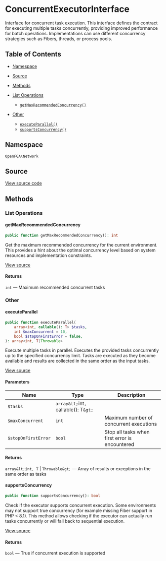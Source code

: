 # ConcurrentExecutorInterface

Interface for concurrent task execution. This interface defines the contract for executing multiple tasks concurrently, providing improved performance for batch operations. Implementations can use different concurrency strategies such as Fibers, threads, or process pools.

## Table of Contents

* [Namespace](#namespace)
* [Source](#source)
* [Methods](#methods)

* [List Operations](#list-operations)
    * [`getMaxRecommendedConcurrency()`](#getmaxrecommendedconcurrency)
* [Other](#other)
    * [`executeParallel()`](#executeparallel)
    * [`supportsConcurrency()`](#supportsconcurrency)

## Namespace

`OpenFGA\Network`

## Source

[View source code](https://github.com/evansims/openfga-php/blob/main/src/Network/ConcurrentExecutorInterface.php)

## Methods

### List Operations

#### getMaxRecommendedConcurrency

```php
public function getMaxRecommendedConcurrency(): int

```

Get the maximum recommended concurrency for the current environment. This provides a hint about the optimal concurrency level based on system resources and implementation constraints.

[View source](https://github.com/evansims/openfga-php/blob/main/src/Network/ConcurrentExecutorInterface.php#L46)

#### Returns

`int` — Maximum recommended concurrent tasks

### Other

#### executeParallel

```php
public function executeParallel(
    array<int, callable(): T> $tasks,
    int $maxConcurrent = 10,
    bool $stopOnFirstError = false,
): array<int, T|Throwable>

```

Execute multiple tasks in parallel. Executes the provided tasks concurrently up to the specified concurrency limit. Tasks are executed as they become available and results are collected in the same order as the input tasks.

[View source](https://github.com/evansims/openfga-php/blob/main/src/Network/ConcurrentExecutorInterface.php#L36)

#### Parameters

| Name                | Type                                  | Description                                    |
| ------------------- | ------------------------------------- | ---------------------------------------------- |
| `$tasks`            | `array&lt;`int`, `callable(): T`&gt;` |                                                |
| `$maxConcurrent`    | `int`                                 | Maximum number of concurrent executions        |
| `$stopOnFirstError` | `bool`                                | Stop all tasks when first error is encountered |

#### Returns

`array&lt;int, T` &#124; `Throwable&gt;` — Array of results or exceptions in the same order as tasks

#### supportsConcurrency

```php
public function supportsConcurrency(): bool

```

Check if the executor supports concurrent execution. Some environments may not support true concurrency (for example missing Fiber support in PHP &lt; 8.1). This method allows checking if the executor can actually run tasks concurrently or will fall back to sequential execution.

[View source](https://github.com/evansims/openfga-php/blob/main/src/Network/ConcurrentExecutorInterface.php#L58)

#### Returns

`bool` — True if concurrent execution is supported
